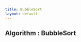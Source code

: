 ```yaml
---
title: BubbleSort
layout: default
---
```

## Algorithm : BubbleSort
<script src="https://gist.github.com/kaibaooo/8c3fcd78e3f685b42d5399d04f6f6e45.js"></script>
